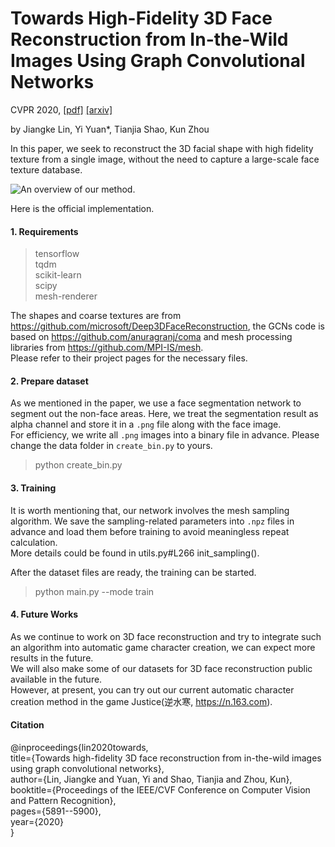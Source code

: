 # Towards High-Fidelity 3D Face Reconstruction from In-the-Wild Images Using Graph Convolutional Networks

CVPR 2020, [[pdf]](https://arxiv.org/pdf/2003.05653.pdf) [[arxiv]](https://arxiv.org/abs/2003.05653)

by Jiangke Lin, Yi Yuan*, Tianjia Shao, Kun Zhou

In this paper, we seek to reconstruct the 3D facial shape with high fidelity texture from a single image, without the need to capture a large-scale face texture database.

![An overview of our method.](https://github.com/yiyuan1991/3D-Face-GCNs/blob/master/imgs/overall.jpg)

Here is the official implementation.

#### 1. Requirements
> tensorflow  
> tqdm  
> scikit-learn  
> scipy  
> mesh-renderer

The shapes and coarse textures are from https://github.com/microsoft/Deep3DFaceReconstruction, the GCNs code is based on https://github.com/anuragranj/coma and mesh processing libraries from https://github.com/MPI-IS/mesh.  
Please refer to their project pages for the necessary files.

#### 2. Prepare dataset
As we mentioned in the paper, we use a face segmentation network to segment out the non-face areas. Here, we treat the segmentation result as alpha channel and store it in a `.png` file along with the face image.  
For efficiency, we write all `.png` images into a binary file in advance. Please change the data folder in `create_bin.py` to yours.
> python create_bin.py


#### 3. Training
It is worth mentioning that, our network involves the mesh sampling algorithm. We save the sampling-related parameters into `.npz` files in advance and load them before training to avoid meaningless repeat calculation.  
More details could be found in utils.py#L266 init_sampling().

After the dataset files are ready, the training can be started.
> python main.py --mode train

#### 4. Future Works
As we continue to work on 3D face reconstruction and try to integrate such an algorithm into automatic game character creation, we can expect more results in the future.  
We will also make some of our datasets for 3D face reconstruction public available in the future.  
However, at present, you can try out our current automatic character creation method in the game Justice(逆水寒, https://n.163.com).

#### Citation
@inproceedings{lin2020towards,  
  title={Towards high-fidelity 3D face reconstruction from in-the-wild images using graph convolutional networks},  
  author={Lin, Jiangke and Yuan, Yi and Shao, Tianjia and Zhou, Kun},  
  booktitle={Proceedings of the IEEE/CVF Conference on Computer Vision and Pattern Recognition},  
  pages={5891--5900},  
  year={2020}  
}